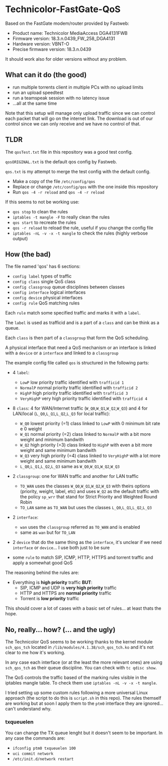 # Technicolor-FastGate-QoS

Based on the FastGate modem/router provided by Fastweb:

* Product name: Technicolor MediaAccess DGA4131FWB
* Firmware version: 18.3.n.0439_FW_258_DGA4131
* Hardware version: VBNT-O
* Precise firmware version: 18.3.n.0439

It should work also for older versions without any problem.

## What can it do (the good)
* run multiple torrents client in multiple PCs with no upload limits
* run an upload speedtest
* run a teamspeak session with no latency issue
* ...all at the same time

Note that this setup will manage only upload traffic since we can control each packet that will go on the internet link. The download is out of our control since we can only receive and we have no control of that.

## TLDR

The `qosTest.txt` file in this repository was a good test config.

`qosORIGINAL.txt` is the default qos config by Fastweb.

`qos.txt` is my attempt to merge the test config with the default config.

* Make a copy of the file `/etc/config/qos`
* Replace or change `/etc/config/qos` with the one inside this repository
* Run `qos -4 -r reload` and `qos -4 -r reload`

If this seems to not be working use:
* `qos stop` to clean the rules
* `iptables -t mangle -F` to really clean the rules
* `qos start` to recreate the rules
* `qos -r reload` to reload the rule, useful if you change the config file
* `iptables -nL -v -x -t mangle` to check the rules (highly verbose output)



## How (the bad)
The file named 'qos' has 6 sections:

* `config label` types of traffic
* `config class` single QoS class
* `config classgroup` queue disciplines between classes
* `config interface` logical interfaces
* `config device` physical interfaces
* `config rule` QoS matching rules

Each `rule` match some specified traffic and marks it with a `label`.

The `label` is used as trafficid and is a part of a `class` and can be think as a queue.

Each `class` is then part of a `classgroup` that form the QoS scheduling. 

A physical interface that need a QoS mechanism or an interface is linked with a `device` or a `interface` and linked to a `classgroup`
 
The example config file called `qos` is structured in the following parts:

+ 4 `label`:
  
  +  `LowP` low priority traffic identified with `trafficid 1`
  +  `NormalP` normal priority traffic identified with `trafficid 2`
  +  `HighP` high priority traffic identified with `trafficid 3`
  +  `VeryHighP` very high priority traffic identified with `trafficid 4`

* 8 `class`: 4 for WAN/Internet traffic (`W_Q0`,`W_Q1`,`W_Q2`,`W_Q3`) and 4 for LAN/local (`L_Q0`,`L_Q1`,`L_Q2`,`L_Q3` for local traffic):
  
  * `W_Q0` lowest priority (=1) class linked to `LowP` with 0 minimum bit rate e 0 weight
  * `W_Q1` normal priority (=2) class linked to `NormalP` with a bit more weight and minimum bandwith
  * `W_Q2` high priority (=3) class linked to `HighP` with even a bit more weight and same minimum bandwith
  * `W_Q3` very high priority (=4) class linked to `VeryHighP` with a lot more weight and same minimum bandwith
  * `L_Q0`,`L_Q1`,`L_Q2`,`L_Q3` same as `W_Q0`,`W_Q1`,`W_Q2`,`W_Q3`

* 2 `classgroup`: one for WAN traffic and another for LAN traffic
  * `TO_WAN` uses the classes `W_Q0`,`W_Q1`,`W_Q2`,`W_Q3` with theirs options (priority, weight, label, etc) and uses `W_Q2` as the default traffic with the policy `sp_wrr` that stand for Strict Priority and Weighted Round Robin
  * `TO_LAN` same as `TO_WAN` but uses the classes `L_Q0`,`L_Q1`,`L_Q2`,`L_Q3`

* 2 `interface`:
  * `wan` uses the `classgroup` referred as `TO_WAN` and is enabled
  * same as `wan` but for `TO_LAN`

* 2 `device` that do the same thing as the `interface`, it's unclear if we need `interface` or `device`... I use both just to be sure
  
* some `rule` to match SIP, ICMP, HTTP, HTTPS and torrent traffic and apply a somewhat good QoS

The reasoning behind the rules are:
+ Everything is **high priority** traffic **BUT**:
  + SIP, ICMP and UDP is **very high priority** traffic
  + HTTP and HTTPS are **normal priority** traffic
  + Torrent is **low priority** traffic

This should cover a lot of cases with a basic set of rules... at least thats the hope.

## No, really... how? (... and the ugly)

The Technicolor QoS seems to be working thanks to the kernel module `sch_qos_tch` located in `/lib/modules/4.1.38/sch_qos_tch.ko` and it's not clear to me how it's working.

In any case each interface (or at the least the more relevant ones) are using `sch_qos_tch` as their queue discipline. You can check with `tc qdisc show`.

The QoS controls the traffic based of the marking rules visible in the iptables mangle table. To check them use `iptables -nL -v -x -t mangle`.

I tried setting up some custom rules following a more universal Linux approach (the script to do this is `script.sh` in this repo). The rules themself are working but at soon I apply them to the `ptm0` interface they are ignored... can't understand why.

### txqueuelen

You can change the TX queue lenght but it doesn't seem to be important. In any case the commands are:
* `ifconfig ptm0 txqueuelen 100`
* `uci commit network`
* `/etc/init.d/network restart`
